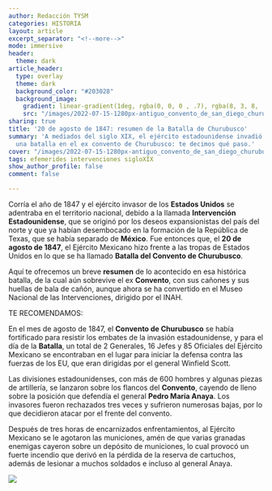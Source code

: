 ```yaml
---
author: Redacción TYSM
categories: HISTORIA
layout: article
excerpt_separator: "<!--more-->"
mode: immersive
header:
  theme: dark
article_header:
  type: overlay
  theme: dark
  background_color: "#203028"
  background_image:
    gradient: linear-gradient(1deg, rgba(0, 0, 0 , .7), rgba(8, 3, 8, .9))
    src: "/images/2022-07-15-1280px-antiguo_convento_de_san_diego_churubusco-_coyoacan_01.jpeg"
sharing: true
title: '20 de agosto de 1847: resumen de la Batalla de Churubusco'
summary: 'A mediados del siglo XIX, el ejército estadounidense invadió México y libró
  una batalla en el ex convento de Churubusco: te decimos qué paso.'
cover: "/images/2022-07-15-1280px-antiguo_convento_de_san_diego_churubusco-_coyoacan_01.jpeg"
tags: efemerides intervenciones sigloXIX
show_author_profile: false
comment: false

---
```

Corría el año de 1847 y el ejército invasor de los **Estados Unidos** se adentraba en el territorio nacional, debido a la llamada **Intervención Estadounidense**, que se originó por los deseos expansionistas del país del norte y que ya habían desembocado en la formación de la República de Texas, que se había separado de **México**. Fue entonces que, el **20 de agosto de 1847**, el Ejército Mexicano hizo frente a las tropas de Estados Unidos en lo que se ha llamado **Batalla del Convento de Churubusco**.

Aquí te ofrecemos un breve **resumen** de lo acontecido en esa histórica batalla, de la cual aún sobrevive el ex **Convento**, con sus cañones y sus huellas de bala de cañón, aunque ahora se ha convertido en el Museo Nacional de las Intervenciones, dirigido por el INAH.

TE RECOMENDAMOS:

En el mes de agosto de 1847, el **Convento de Churubusco** se había fortificado para resistir los embates de la invasión estadounidense, y para el día de la **Batalla**, un total de 2 Generales, 16 Jefes y 85 Oficiales del Ejército Mexicano se encontraban en el lugar para iniciar la defensa contra las fuerzas de los EU, que eran dirigidas por el general Winfield Scott.

Las divisiones estadounidenses, con más de 600 hombres y algunas piezas de artillería, se lanzaron sobre los flancos del **Convento**, cayendo de lleno sobre la posición que defendía el general **Pedro María Anaya**. Los invasores fueron rechazados tres veces y sufrieron numerosas bajas, por lo que decidieron atacar por el frente del convento.

Después de tres horas de encarnizados enfrentamientos, al Ejército Mexicano se le agotaron las municiones, amén de que varias granadas enemigas cayeron sobre un depósito de municiones, lo cual provocó un fuerte incendio que derivó en la pérdida de la reserva de cartuchos, además de lesionar a muchos soldados e incluso al general Anaya.

![](https://www.inah.gob.mx/images/fotodeldia/20210820_BATALLA-DE-CHURUBUSCO.png)

 
